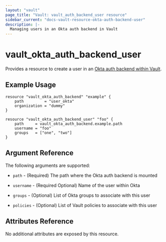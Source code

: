 ```yaml
---
layout: "vault"
page_title: "Vault: vault_auth_backend_user resource"
sidebar_current: "docs-vault-resource-okta-auth-backend-user"
description: |-
  Managing users in an Okta auth backend in Vault
---
```


# vault\_okta\_auth\_backend\_user

Provides a resource to create a user in an
[Okta auth backend within Vault](https://www.vaultproject.io/docs/auth/okta.html).

## Example Usage

```hcl
resource "vault_okta_auth_backend" "example" {
    path         = "user_okta"
    organization = "dummy"
}

resource "vault_okta_auth_backend_user" "foo" {
    path     = vault_okta_auth_backend.example.path
    username = "foo"
    groups   = ["one", "two"]
}
```

## Argument Reference

The following arguments are supported:

* `path` - (Required) The path where the Okta auth backend is mounted

* `username` - (Required Optional) Name of the user within Okta

* `groups` - (Optional) List of Okta groups to associate with this user

* `policies` - (Optional) List of Vault policies to associate with this user

## Attributes Reference

No additional attributes are exposed by this resource.
